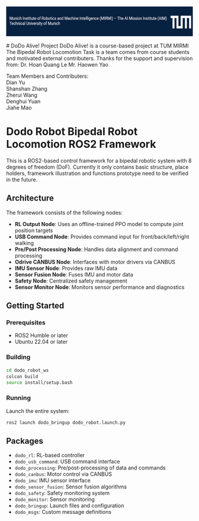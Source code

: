 <p align="center">
    <img alt="MIRMI" src="./media/TUM_mirmi.png" height="80
    ">
</p>
# DoDo Alive! Project
DoDo Alive! is a course-based project at TUM MIRMI  
The Bipedal Robot Locomotion Task is a team comes from course students and motivated external contributers.  
Thanks for the support and supervision from:  
Dr. Hoan Quang Le  
Mr. Haowen Yao  

Team Members and Contributers:  
Dian Yu  
Shanshan Zhang  
Zherui Wang  
Denghui Yuan  
Jiahe Mao  


# Dodo Robot Bipedal Robot Locomotion ROS2 Framework

This is a ROS2-based control framework for a bipedal robotic system with 8 degrees of freedom (DoF).
Currently it only contains basic structure, place holders, framework illustration and functions prototype need to be verified in the future.

## Architecture

The framework consists of the following nodes:

- **RL Output Node**: Uses an offline-trained PPO model to compute joint position targets
- **USB Command Node**: Provides command input for front/back/left/right walking
- **Pre/Post Processing Node**: Handles data alignment and command processing
- **Odrive CANBUS Node**: Interfaces with motor drivers via CANBUS
- **IMU Sensor Node**: Provides raw IMU data
- **Sensor Fusion Node**: Fuses IMU and motor data
- **Safety Node**: Centralized safety management
- **Sensor Monitor Node**: Monitors sensor performance and diagnostics

## Getting Started

### Prerequisites

- ROS2 Humble or later
- Ubuntu 22.04 or later

### Building

```bash
cd dodo_robot_ws
colcon build
source install/setup.bash
```

### Running

Launch the entire system:

```bash
ros2 launch dodo_bringup dodo_robot.launch.py
```

## Packages

- `dodo_rl`: RL-based controller
- `dodo_usb_command`: USB command interface
- `dodo_processing`: Pre/post-processing of data and commands
- `dodo_canbus`: Motor control via CANBUS
- `dodo_imu`: IMU sensor interface
- `dodo_sensor_fusion`: Sensor fusion algorithms
- `dodo_safety`: Safety monitoring system
- `dodo_monitor`: Sensor monitoring
- `dodo_bringup`: Launch files and configuration
- `dodo_msgs`: Custom message definitions


